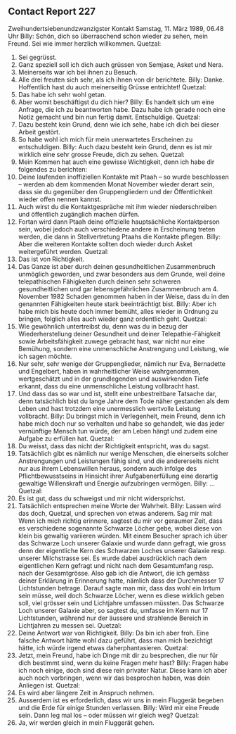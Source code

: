 ## Contact Report 227
Zweihundertsiebenundzwanzigster Kontakt
Samstag, 11. März 1989, 06.48 Uhr
Billy:
Schön, dich so überraschend schon wieder zu sehen, mein Freund. Sei wie immer herzlich willkommen.
Quetzal:
1. Sei gegrüsst.
2. Ganz speziell soll ich dich auch grüssen von Semjase, Asket und Nera.
3. Meinerseits war ich bei ihnen zu Besuch.
4. Alle drei freuten sich sehr, als ich ihnen von dir berichtete.
Billy:
Danke. Hoffentlich hast du auch meinerseitig Grüsse entrichtet!
Quetzal:
5. Das habe ich sehr wohl getan.
6. Aber womit beschäftigst du dich hier?
Billy:
Es handelt sich um eine Anfrage, die ich zu beantworten habe. Dazu habe ich gerade noch eine Notiz gemacht und bin nun fertig damit. Entschuldige.
Quetzal:
7. Dazu besteht kein Grund, denn wie ich sehe, habe ich dich bei dieser Arbeit gestört.
8. So habe wohl ich mich für mein unerwartetes Erscheinen zu entschuldigen.
Billy:
Auch dazu besteht kein Grund, denn es ist mir wirklich eine sehr grosse Freude, dich zu sehen.
Quetzal:
9. Mein Kommen hat auch eine gewisse Wichtigkeit, denn ich habe dir folgendes zu berichten:
10. Deine laufenden inoffiziellen Kontakte mit Ptaah – so wurde beschlossen – werden ab dem kommenden Monat November wieder derart sein, dass sie du gegenüber den Gruppengliedern und der Öffentlichkeit wieder offen nennen kannst.
11. Auch wirst du die Kontaktgespräche mit ihm wieder niederschreiben und öffentlich zugänglich machen dürfen.
12. Fortan wird dann Ptaah deine offizielle hauptsächliche Kontaktperson sein, wobei jedoch auch verschiedene andere in Erscheinung treten werden, die dann in Stellvertretung Ptaahs die Kontakte pflegen.
Billy:
Aber die weiteren Kontakte sollten doch wieder durch Asket weitergeführt werden.
Quetzal:
13. Das ist von Richtigkeit.
14. Das Ganze ist aber durch deinen gesundheitlichen Zusammenbruch unmöglich geworden, und zwar besonders aus dem Grunde, weil deine telepathischen Fähigkeiten durch deinen sehr schweren gesundheitlichen und gar lebensgefährlichen Zusammenbruch am 4. November 1982 Schaden genommen haben in der Weise, dass du in den genannten Fähigkeiten heute stark beeinträchtigt bist.
Billy:
Aber ich habe mich bis heute doch immer bemüht, alles wieder in Ordnung zu bringen, folglich alles auch wieder ganz ordentlich geht.
Quetzal:
15. Wie gewöhnlich untertreibst du, denn was du in bezug der Wiederherstellung deiner Gesundheit und deiner Telepathie-Fähigkeit sowie Arbeitsfähigkeit zuwege gebracht hast, war nicht nur eine Bemühung, sondern eine unmenschliche Anstrengung und Leistung, wie ich sagen möchte.
16. Nur sehr, sehr wenige der Gruppenglieder, nämlich nur Eva, Bernadette und Engelbert, haben in wahrheitlicher Weise wahrgenommen, wertgeschätzt und in der grundlegenden und auswirkenden Tiefe erkannt, dass du eine unmenschliche Leistung vollbracht hast.
17. Und dass das so war und ist, stellt eine unbestreitbare Tatsache dar, denn tatsächlich bist du lange Jahre dem Tode näher gestanden als dem Leben und hast trotzdem eine unermesslich wertvolle Leistung vollbracht.
Billy:
Du bringst mich in Verlegenheit, mein Freund, denn ich habe mich doch nur so verhalten und habe so gehandelt, wie das jeder vernünftige Mensch tun würde, der am Leben hängt und zudem eine Aufgabe zu erfüllen hat.
Quetzal:
18. Du weisst, dass das nicht der Richtigkeit entspricht, was du sagst.
19. Tatsächlich gibt es nämlich nur wenige Menschen, die einerseits solcher Anstrengungen und Leistungen fähig sind, und die andererseits nicht nur aus ihrem Lebenswillen heraus, sondern auch infolge des Pflichtbewusstseins in Hinsicht ihrer Aufgabenerfüllung eine derartig gewaltige Willenskraft und Energie aufzubringen vermögen.
Billy:
…
Quetzal:
20. Es ist gut, dass du schweigst und mir nicht widersprichst.
21. Tatsächlich entsprechen meine Worte der Wahrheit.
Billy:
Lassen wird das doch, Quetzal, und sprechen von etwas anderem. Sag mir mal: Wenn ich mich richtig erinnere, sagtest du mir vor geraumer Zeit, dass es verschiedene sogenannte Schwarze Löcher gebe, wobei diese von klein bis gewaltig variieren würden. Mit einem Besucher sprach ich über das Schwarze Loch unserer Galaxie und wurde dann gefragt, wie gross denn der eigentliche Kern des Schwarzen Loches unserer Galaxie resp. unserer Milchstrasse sei. Es wurde dabei ausdrücklich nach dem eigentlichen Kern gefragt und nicht nach dem Gesamtumfang resp. nach der Gesamtgrösse. Also gab ich die Antwort, die ich gemäss deiner Erklärung in Erinnerung hatte, nämlich dass der Durchmesser 17 Lichtstunden betrage. Darauf sagte man mir, dass das wohl ein Irrtum sein müsse, weil doch Schwarze Löcher, wenn es diese wirklich geben soll, viel grösser sein und Lichtjahre umfassen müssten. Das Schwarze Loch unserer Galaxie aber, so sagtest du, umfasse im Kern nur 17 Lichtstunden, während nur der äussere und strahlende Bereich in Lichtjahren zu messen sei.
Quetzal:
22. Deine Antwort war von Richtigkeit.
Billy:
Da bin ich aber froh. Eine falsche Antwort hätte wohl dazu geführt, dass man mich bezichtigt hätte, ich würde irgend etwas daherphantasieren.
Quetzal:
23. Jetzt, mein Freund, habe ich Dinge mit dir zu besprechen, die nur für dich bestimmt sind, wenn du keine Fragen mehr hast?
Billy:
Fragen habe ich noch einige, doch sind diese rein privater Natur. Diese kann ich aber auch noch vorbringen, wenn wir das besprochen haben, was dein Anliegen ist.
Quetzal:
24. Es wird aber längere Zeit in Anspruch nehmen.
25. Ausserdem ist es erforderlich, dass wir uns in mein Fluggerät begeben und die Erde für einige Stunden verlassen.
Billy:
Wird mir eine Freude sein. Dann leg mal los – oder müssen wir gleich weg?
Quetzal:
26. Ja, wir werden gleich in mein Fluggerät gehen.